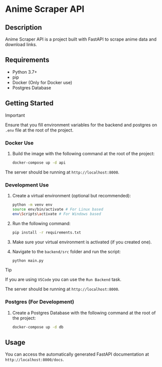 # Anime Scraper API

## Description

Anime Scraper API is a project built with FastAPI to scrape anime data and download links.

## Requirements

- Python 3.7+
- pip
- Docker (Only for Docker use)
- Postgres Database

## Getting Started

> [!IMPORTANT]
> Ensure that you fill environment variables for the backend and postgres on `.env` file at the root of the project.

### Docker Use

1. Build the image with the following command at the root of the project:

   ```bash
   docker-compose up -d api
   ```

The server should be running at `http://localhost:8000`.

### Development Use

1. Create a virtual environment (optional but recommended):

   ```bash
   python -m venv env
   source env/bin/activate # For Linux based
   env\Scripts\activate # For Windows based
   ```

2. Run the following command:

   ```bash
   pip install -r requirements.txt
   ```

3. Make sure your virtual environment is activated (if you created one).

4. Navigate to the `backend/src` folder and run the script:

   ```bash
   python main.py
   ```

> [!TIP]
> If you are using `VSCode` you can use the `Run Backend` task.

The server should be running at `http://localhost:8000`.

### Postgres (For Development)

1. Create a Postgres Database with the following command at the root of the project:

   ```bash
   docker-compose up -d db
   ```

## Usage

You can access the automatically generated FastAPI documentation at `http://localhost:8000/docs`.

